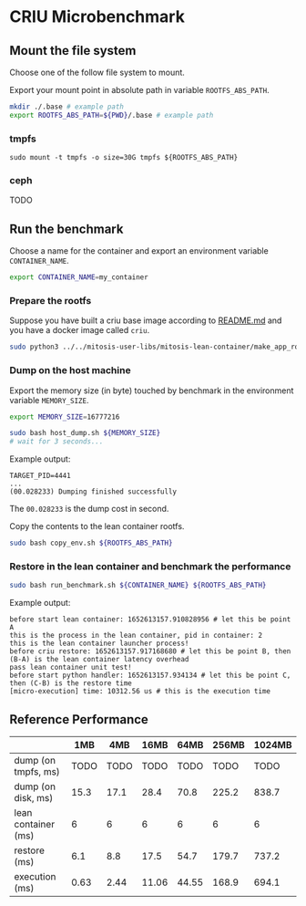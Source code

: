 # CRIU Microbenchmark

## Mount the file system

Choose one of the follow file system to mount.

Export your mount point in absolute path in variable `ROOTFS_ABS_PATH`.

```bash
mkdir ./.base # example path
export ROOTFS_ABS_PATH=${PWD}/.base # example path
```

### tmpfs

```
sudo mount -t tmpfs -o size=30G tmpfs ${ROOTFS_ABS_PATH}
```

### ceph

TODO

## Run the benchmark

Choose a name for the container and export an environment variable `CONTAINER_NAME`.

```bash
export CONTAINER_NAME=my_container
```

### Prepare the rootfs

Suppose you have built a criu base image according to [README.md](../../mitosis-user-libs/mitosis-lean-container/README.md) and you have a docker image called `criu`.

```bash
sudo python3 ../../mitosis-user-libs/mitosis-lean-container/make_app_rootfs.py --name criu --only-export ${ROOTFS_ABS_PATH}
```

### Dump on the host machine

Export the memory size (in byte) touched by benchmark in the environment variable `MEMORY_SIZE`.

```bash
export MEMORY_SIZE=16777216
```

```bash
sudo bash host_dump.sh ${MEMORY_SIZE}
# wait for 3 seconds...
```

Example output:

```plain
TARGET_PID=4441
...
(00.028233) Dumping finished successfully
```

The `00.028233` is the dump cost in second.

Copy the contents to the lean container rootfs.

```bash
sudo bash copy_env.sh ${ROOTFS_ABS_PATH}
```

### Restore in the lean container and benchmark the performance

```bash
sudo bash run_benchmark.sh ${CONTAINER_NAME} ${ROOTFS_ABS_PATH}
```

Example output:

```plain
before start lean container: 1652613157.910828956 # let this be point A
this is the process in the lean container, pid in container: 2
this is the lean container launcher process!
before criu restore: 1652613157.917168680 # let this be point B, then (B-A) is the lean container latency overhead
pass lean container unit test!
before start python handler: 1652613157.934134 # let this be point C, then (C-B) is the restore time
[micro-execution] time: 10312.56 us # this is the execution time
```

## Reference Performance

|                     | 1MB  | 4MB  | 16MB  | 64MB  | 256MB | 1024MB |
| ------------------- | ---- | ---- | ----- | ----- | ----- | ------ |
| dump (on tmpfs, ms) | TODO | TODO | TODO  | TODO  | TODO  | TODO   |
| dump (on disk, ms)  | 15.3 | 17.1 | 28.4  | 70.8  | 225.2 | 838.7  |
| lean container (ms) | 6    | 6    | 6     | 6     | 6     | 6      |
| restore (ms)        | 6.1  | 8.8  | 17.5  | 54.7  | 179.7 | 737.2  |
| execution (ms)      | 0.63 | 2.44 | 11.06 | 44.55 | 168.9 | 694.1  |
